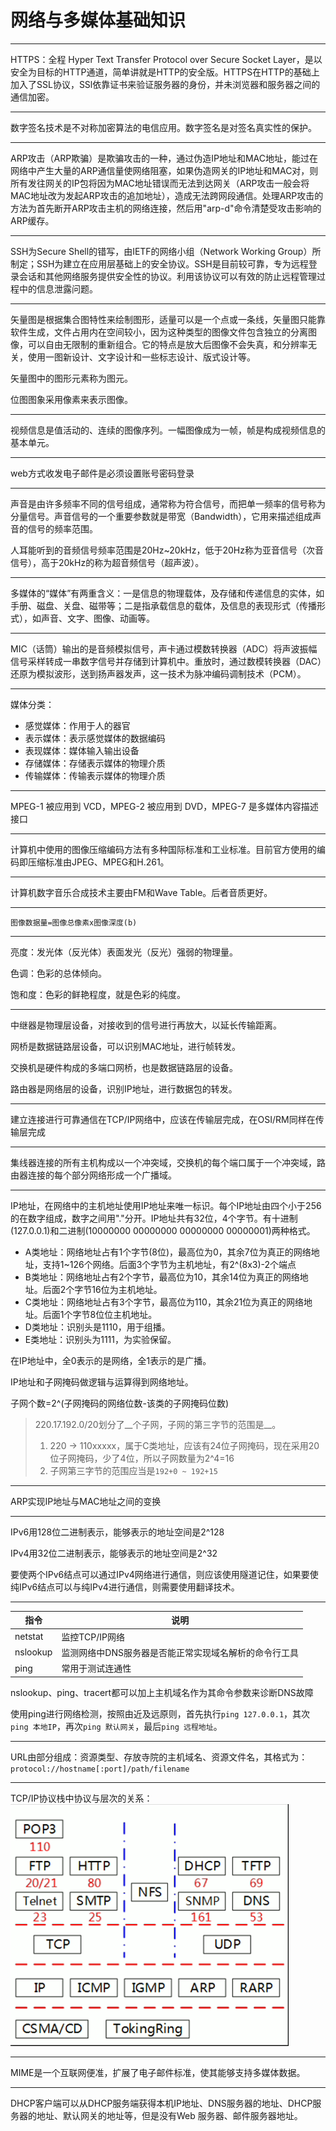 # 网络与多媒体基础知识

---
HTTPS：全程 Hyper Text Transfer Protocol over Secure Socket Layer，是以安全为目标的HTTP通道，简单讲就是HTTP的安全版。HTTPS在HTTP的基础上加入了SSL协议，SSl依靠证书来验证服务器的身份，并未浏览器和服务器之间的通信加密。

---
数字签名技术是不对称加密算法的电信应用。数字签名是对签名真实性的保护。

---
ARP攻击（ARP欺骗）是欺骗攻击的一种，通过伪造IP地址和MAC地址，能过在网络中产生大量的ARP通信量使网络阻塞，如果伪造网关的IP地址和MAC对，则所有发往网关的IP包将因为MAC地址错误而无法到达网关（ARP攻击一般会将MAC地址改为发起ARP攻击的追加地址），造成无法跨网段通信。处理ARP攻击的方法为首先断开ARP攻击主机的网络连接，然后用"arp-d"命令清楚受攻击影响的ARP缓存。

---
SSH为Secure Shell的错写，由IETF的网络小组（Network Working Group）所制定；SSH为建立在应用层基础上的安全协议。SSH是目前较可靠，专为远程登录会话和其他网络服务提供安全性的协议。利用该协议可以有效的防止远程管理过程中的信息泄露问题。

---
矢量图是根据集合图特性来绘制图形，适量可以是一个点或一条线，矢量图只能靠软件生成，文件占用内在空间较小，因为这种类型的图像文件包含独立的分离图像，可以自由无限制的重新组合。它的特点是放大后图像不会失真，和分辨率无关，使用一图新设计、文字设计和一些标志设计、版式设计等。

矢量图中的图形元素称为图元。

位图图象采用像素来表示图像。

---
视频信息是值活动的、连续的图像序列。一幅图像成为一帧，帧是构成视频信息的基本单元。

---
web方式收发电子邮件是必须设置账号密码登录

---
声音是由许多频率不同的信号组成，通常称为符合信号，而把单一频率的信号称为分量信号。声音信号的一个重要参数就是带宽（Bandwidth），它用来描述组成声音的信号的频率范围。

人耳能听到的音频信号频率范围是20Hz~20kHz，低于20Hz称为亚音信号（次音信号），高于20kHz的称为超音频信号（超声波）。

---
多媒体的“媒体”有两重含义：一是信息的物理载体，及存储和传递信息的实体，如手册、磁盘、关盘、磁带等；二是指承载信息的载体，及信息的表现形式（传播形式），如声音、文字、图像、动画等。

---
MIC（话筒）输出的是音频模拟信号，声卡通过模数转换器（ADC）将声波振幅信号采样转成一串数字信号并存储到计算机中。重放时，通过数模转换器（DAC）还原为模拟波形，送到扬声器发声，这一技术为脉冲编码调制技术（PCM）。

---
媒体分类：

- 感觉媒体：作用于人的器官
- 表示媒体：表示感觉媒体的数据编码
- 表现媒体：媒体输入输出设备
- 存储媒体：存储表示媒体的物理介质
- 传输媒体：传输表示媒体的物理介质

---
MPEG-1 被应用到 VCD，MPEG-2 被应用到 DVD，MPEG-7 是多媒体内容描述接口

---
计算机中使用的图像压缩编码方法有多种国际标准和工业标准。目前官方使用的编码即压缩标准由JPEG、MPEG和H.261。

---
计算机数字音乐合成技术主要由FM和Wave Table。后者音质更好。

---
`图像数据量=图像总像素x图像深度(b)`

---
亮度：发光体（反光体）表面发光（反光）强弱的物理量。

色调：色彩的总体倾向。

饱和度：色彩的鲜艳程度，就是色彩的纯度。

---
中继器是物理层设备，对接收到的信号进行再放大，以延长传输距离。

网桥是数据链路层设备，可以识别MAC地址，进行帧转发。

交换机是硬件构成的多端口网桥，也是数据链路层的设备。

路由器是网络层的设备，识别IP地址，进行数据包的转发。

---
建立连接进行可靠通信在TCP/IP网络中，应该在传输层完成，在OSI/RM同样在传输层完成

---
集线器连接的所有主机构成以一个冲突域，交换机的每个端口属于一个冲突域，路由器连接的每个部分网络形成一个广播域。

---
IP地址，在网络中的主机地址使用IP地址来唯一标识。每个IP地址由四个小于256的在数字组成，数字之间用"."分开。IP地址共有32位，4个字节。有十进制(127.0.0.1)和二进制(10000000 00000000 00000000 00000001)两种格式。

- A类地址：网络地址占有1个字节(8位)，最高位为0，其余7位为真正的网络地址，支持1~126个网络。后面3个字节为主机地址，有2^(8x3)-2个端点
- B类地址：网络地址占有2个字节，最高位为10，其余14位为真正的网络地址。后面2个字节16位为主机地址。
- C类地址：网络地址占有3个字节，最高位为110，其余21位为真正的网络地址。后面1个字节8位位主机地址。
- D类地址：识别头是1110，用于组播。
- E类地址：识别头为1111，为实验保留。

在IP地址中，全0表示的是网络，全1表示的是广播。

IP地址和子网掩码做逻辑与运算得到网络地址。

子网个数=2^(子网掩码的网络位数-该类的子网掩码位数)

> 220.17.192.0/20划分了__个子网，子网的第三字节的范围是__。
>
> 1. 220 -> 110xxxxx，属于C类地址，应该有24位子网掩码，现在采用20位子网掩码，少了4位，所以子网数量为2^4=16
> 2. 子网第三字节的范围应当是`192+0 ~ 192+15`

---
ARP实现IP地址与MAC地址之间的变换

---
IPv6用128位二进制表示，能够表示的地址空间是2^128

IPv4用32位二进制表示，能够表示的地址空间是2^32

要使两个IPv6结点可以通过IPv4网络进行通信，则应该使用隧道记住，如果要使纯IPv6结点可以与纯IPv4进行通信，则需要使用翻译技术。

---
|指令|说明|
|---|---|
|netstat|监控TCP/IP网络|
|nslookup|监测网络中DNS服务器是否能正常实现域名解析的命令行工具|
|ping|常用于测试连通性|

nslookup、ping、tracert都可以加上主机域名作为其命令参数来诊断DNS故障

使用ping进行网络检测，按照由近及远原则，首先执行`ping 127.0.0.1`，其次`ping 本地IP`，再次`ping 默认网关`，最后`ping 远程地址`。

---
URL由部分组成：资源类型、存放寺院的主机域名、资源文件名，其格式为：`protocol://hostname[:port]/path/filename`

---
TCP/IP协议栈中协议与层次的关系：
![协议](./img/网络协议.png)

---
MIME是一个互联网便准，扩展了电子邮件标准，使其能够支持多媒体数据。

---
DHCP客户端可以从DHCP服务端获得本机IP地址、DNS服务器的地址、DHCP服务器的地址、默认网关的地址等，但是没有Web
服务器、邮件服务器地址。

